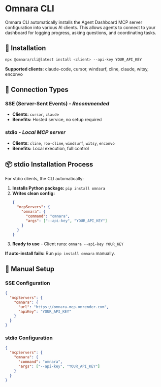 # Omnara CLI

Omnara CLI automatically installs the Agent Dashboard MCP server configuration into various AI clients. This allows agents to connect to your dashboard for logging progress, asking questions, and coordinating tasks.

## 🚀 Installation

```bash
npx @omnara/cli@latest install <client> --api-key YOUR_API_KEY
```

**Supported clients:** claude-code, cursor, windsurf, cline, claude, witsy, enconvo

## 🔧 Connection Types

### **SSE (Server-Sent Events)** - *Recommended*
- **Clients:** `cursor`, `claude`
- **Benefits:** Hosted service, no setup required

### **stdio** - *Local MCP server*  
- **Clients:** `cline`, `roo-cline`, `windsurf`, `witsy`, `enconvo`
- **Benefits:** Local execution, full control

## 📦 stdio Installation Process

For stdio clients, the CLI automatically:

1. **Installs Python package:** `pip install omnara`
2. **Writes clean config:**
   ```json
   {
     "mcpServers": {
       "omnara": {
         "command": "omnara",
         "args": ["--api-key", "YOUR_API_KEY"]
       }
     }
   }
   ```
3. **Ready to use** - Client runs: `omnara --api-key YOUR_KEY`

**If auto-install fails:** Run `pip install omnara` manually.

## 🔧 Manual Setup

### SSE Configuration
```json
{
  "mcpServers": {
    "omnara": {
      "url": "https://omnara-mcp.onrender.com",
      "apiKey": "YOUR_API_KEY"
    }
  }
}
```

### stdio Configuration
```json
{
  "mcpServers": {
    "omnara": {
      "command": "omnara",
      "args": ["--api-key", "YOUR_API_KEY"]
    }
  }
}
```